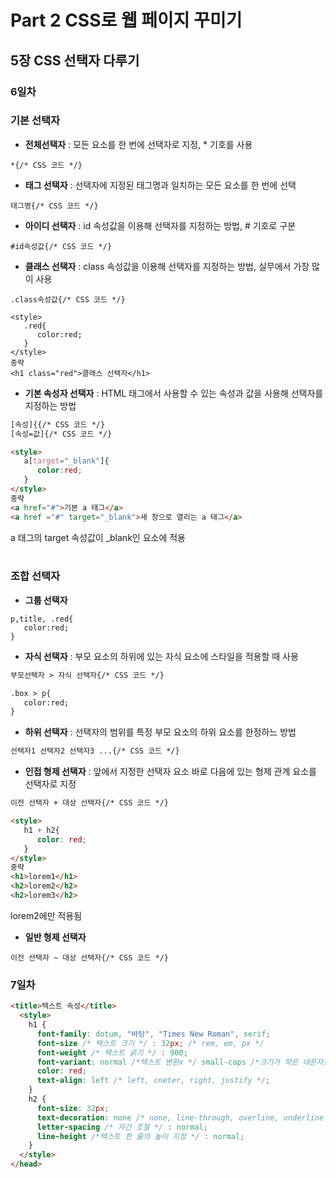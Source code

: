 # Part 2 CSS로 웹 페이지 꾸미기   
## 5장 CSS 선택자 다루기  
   
### 6일차    
   
   
### 기본 선택자   
   
* **전체선택자**   : 모든 요소를 한 번에 선택자로 지정, * 기호를 사용   
```
*{/* CSS 코드 */}
```

* **태그 선택자** : 선택자에 지정된 태그명과 일치하는 모든 요소를 한 번에 선택
```
태그명{/* CSS 코드 */}
```

* **아이디 선택자** : id 속성값을 이용해 선택자를 지정하는 방법, # 기호로 구분
```
#id속성값{/* CSS 코드 */}
```

* **클래스 선택자** : class 속성값을 이용해 선택자를 지정하는 방법, 실무에서 가장 많이 사용
```
.class속성값{/* CSS 코드 */}
```
```
<style>
   .red{
      color:red;
   }
</style>
중략
<h1 class="red">클래스 선택자</h1>
```

* **기본 속성자 선택자** : HTML 태그에서 사용할 수 있는 속성과 값을 사용해 선택자를 지정하는 방법
```html
[속성]{{/* CSS 코드 */}
[속성=값]{/* CSS 코드 */}
```
```html
<style>
   a[target="_blank"]{
      color:red;
   }
</style>
중략
<a href="#">기본 a 태그</a>
<a href ="#" target="_blank">새 창으로 열리는 a 태그</a>
```
a 태그의 target 속성값이 _blank인 요소에 적용    
<br>

### 조합 선택자   


* **그룹 선택자**
```
p,title, .red{
   color:red;
}
```

* **자식 선택자**  : 부모 요소의 하위에 있는 자식 요소에 스타일을 적용할 때 사용
```html
부모선택자 > 자식 선택자{/* CSS 코드 */}
```
```html
.box > p{
   color:red;
}
```

* **하위 선택자**  : 선택자의 범위를 특정 부모 요소의 하위 요소를 한정하느 방법
```html
선택자1 선택자2 선택자3 ...{/* CSS 코드 */}
```

* **인접 형제 선택자**  : 앞에서 지정한 선택자 요소 바로 다음에 있는 형제 관계 요소를 선택자로 지정
```html
이전 선택자 + 대상 선택자{/* CSS 코드 */}
```

```html
<style>
   h1 + h2{
      color: red;
   }
</style>
중략
<h1>lorem1</h1>
<h2>lorem2</h2>
<h2>lorem3</h2>
```
lorem2에만 적용됨 
   

* **일반 형제 선택자**
```
이전 선택자 ~ 대상 선택자{/* CSS 코드 */}
```


### 7일차   

``` html
<title>텍스트 속성</title>
  <style>
    h1 {
      font-family: dotum, "바탕", "Times New Roman", serif;
      font-size /* 택스트 크기 */ : 32px; /* rem, em, px */
      font-weight /* 텍스트 굵기 */ : 900;
      font-variant: normal /*텍스트 변환x */ small-caps /*크기가 작은 대문자로 변환 */; 
      color: red;
      text-align: left /* left, cneter, right, justify */;
    }
    h2 {
      font-size: 32px;
      text-decoration: none /* none, line-through, overline, underline */;
      letter-spacing /* 자간 조절 */ : normal;
      line-height /*텍스트 한 줄의 높이 지정 */ : normal;
    }
  </style>
</head>
```


